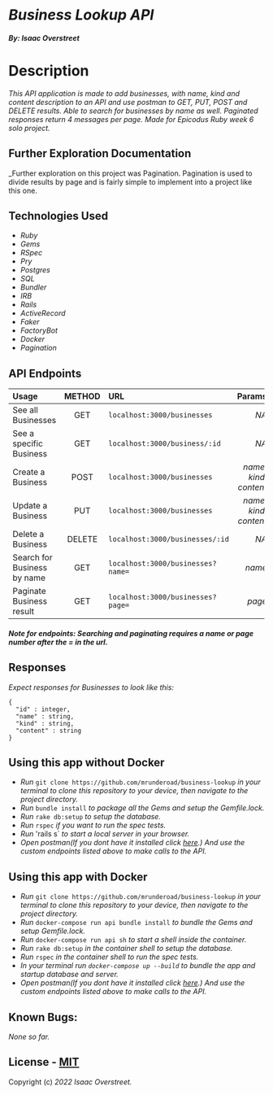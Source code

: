# _Business Lookup API_
#### _By: **Isaac Overstreet**_

# Description 
_This API application is made to add businesses, with name, kind and content description to an API and use postman to GET, PUT, POST and DELETE results. Able to search for businesses by name as well. Paginated responses return 4 messages per page. Made for Epicodus Ruby week 6 solo project._

## Further Exploration Documentation
_Further exploration on this project was Pagination. Pagination is used to divide results by page and is fairly simple to implement into a project like this one.

## Technologies Used

* _Ruby_
* _Gems_
* _RSpec_
* _Pry_
* _Postgres_
* _SQL_
* _Bundler_
* _IRB_
* _Rails_
* _ActiveRecord_
* _Faker_
* _FactoryBot_
* _Docker_
* _Pagination_

## API Endpoints 

| Usage | METHOD | URL | Params |
| :---  | :---:  | :--- | ---: |
| See all Businesses | GET | `localhost:3000/businesses` | _NA_ |
| See a specific Business | GET | `localhost:3000/business/:id` | _NA_ |
| Create a Business | POST | `localhost:3000/businesses` | _name, kind, content_ |
| Update a Business | PUT | `localhost:3000/businesses` | _name, kind, content_ |
| Delete a Business | DELETE | `localhost:3000/businesses/:id` | _NA_ |
| Search for Business by name | GET | `localhost:3000/businesses?name=` | _name_ |
| Paginate Business result | GET | `localhost:3000/businesses?page=` | _page_ |
##### Note for endpoints: Searching and paginating requires a name or page number after the = in the url.

## Responses 
_Expect responses for Businesses to look like this:_
```
{
  "id" : integer,
  "name" : string,
  "kind" : string,
  "content" : string
}
```

## Using this app without Docker

* _Run_ `git clone https://github.com/mrunderoad/business-lookup` _in your terminal to clone this repository to your device, then navigate to the project directory._
* _Run_ `bundle install` _to package all the Gems and setup the Gemfile.lock._ 
* _Run_ `rake db:setup` _to setup the database._
* _Run_ `rspec` _if you want to run the spec tests._
* _Run_ 'rails s` _to start a local server in your browser._
* _Open postman(If you dont have it installed click [here](https://www.postman.com/downloads/).) And use the custom endpoints listed above to make calls to the API._

## Using this app with Docker

* _Run_ `git clone https://github.com/mrunderoad/business-lookup` _in your terminal to clone this repository to your device, then navigate to the project directory._
* _Run_ `docker-compose run api bundle install` _to bundle the Gems and setup Gemfile.lock._
* _Run_ `docker-compose run api sh` _to start a shell inside the container._
* _Run_ `rake db:setup` _in the container shell to setup the database._
* _Run_ `rspec` _in the container shell to run the spec tests._
* _In your terminal run `docker-compose up --build` to bundle the app and startup database and server._
* _Open postman(If you dont have it installed click [here](https://www.postman.com/downloads/).) And use the custom endpoints listed above to make calls to the API._

## Known Bugs: 
 
 _None so far._

 ## License - [MIT](https://opensource.org/licenses/MIT)

 Copyright (c) _2022 Isaac Overstreet._




